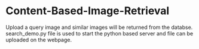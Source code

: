 # Content-Based-Image-Retrieval
Upload a query image and similar images will be returned from the databse.
search_demo.py file is used to start the python based server and file can be uploaded on the webpage.
